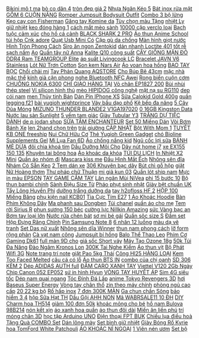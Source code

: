 [ Bikini mô t ma](https://cuahang4.github.io/p0/133/737/bikini-mot-manh-mua-hang-online/) [ bò co dãn 4](https://cuahang10.github.io/p0/20/877/quan-bo-co-dan-4-chieu-mua-hang-online/) [ tròn đẹp giá 2](https://cuahang10.github.io/p0/16/725/loa-treble-tep-bmb-tron-dep-gia-2-cai-mua-hang-online/) [ Nhựa Ngăn Kéo 5](https://cuahang4.github.io/p0/136/50/tu-nhua-ngan-keo-5-tang-holla-cao-cap-cho-be-mua-hang-online/) [ Bát inox rửa mặt](https://cuahang7.github.io/p0/26/589/bat-inox-rua-mat-size-22cm-mua-hang-online/) [ GỒM 6 CUỘN NẶNG](https://cuahang5.github.io/p0/167/239/gia-si-giao-nhanh-freeship-70k-hoan-xu-xtra-bang-keo-trong-duc-200-yard-gom-6-cuon-nang-17kg-mua-hang-online/) [ Romper Jumpsuit Bodysuit Outfit](https://cuahang5.github.io/p0/186/695/bghbghnewborn-toddler-infant-kid-girl-romper-jumpsuit-bodysuit-outfit-sunsuit-clothing-mua-hang-online/) [Combo 3 bộ lửng](https://cuahang7.github.io/p0/33/634/combo-3-bo-lung-mua-hang-online/) [ Kẹo cay con Fisherman](https://cuahang5.github.io/p0/157/141/keo-cay-con-fishermans-friend-mua-hang-online/) [ Găng tay Komine da](https://cuahang10.github.io/p0/24/81/gang-tay-komine-da-bo-mua-hang-online/) [ Tùy chọn màu Tặng](https://cuahang7.github.io/p0/42/701/may-nintendo-switch-oled-bao-hanh-12-thang-tuy-chon-mautang-dan-cuong-luc-mua-hang-online/) [ nhiệt Ly giữ nhiệt](https://cuahang10.github.io/p0/4/221/binh-giu-nhiet-ly-giu-nhiet-cao-cap-inox-304-dung-tich-510ml-mua-hang-online/) [ keo đóng hàng 1](https://cuahang7.github.io/p0/44/210/bang-dinh-bang-keo-dong-hang-1-kg-mua-hang-online/) [ cách mắt mèo sành](https://cuahang4.github.io/p0/124/703/kinh-ram-phong-cach-mat-meo-sanh-dieu-hop-thoi-trang-e3d02-mua-hang-online/) [ 10000 cặp verclo loại](https://cuahang4.github.io/p0/124/247/combo-10000-cap-verclo-loai-1cm-15cm-2cm-mua-hang-online/) [ Bạch tuộc cảm xúc](https://cuahang5.github.io/p0/188/110/bach-tuoc-cam-xuc-gau-bong-2-mat-mua-hang-online/) [ cho hồ cá cảnh](https://cuahang7.github.io/p0/37/488/thanh-sui-oxy-soi-xanh-cho-ho-ca-canh-size-40-cm-mua-hang-online/) [ BLACK SHARK 2 PRO](https://cuahang7.github.io/p0/7/347/dien-thoai-xiaomi-black-shark-2-pro-1-doi-mot-nguyen-seal-trong-3-thang-tang-dan-cuong-luc-tai-nghe-mua-hang-online/) [ Áo thun Anime School](https://cuahang4.github.io/p0/133/6/ao-thun-anime-school-girl-ngan-tay-mua-hang-online/) [túi hộp Cnk adore](https://cuahang5.github.io/p0/166/567/tui-hop-cnk-adore-mua-hang-online/) [ Quạt Usb Mini Có](https://cuahang10.github.io/p0/24/176/quat-usb-mini-co-den-led-mua-hang-online/) [ Cặp gù da chống](https://cuahang4.github.io/p0/149/775/cap-gu-da-chong-mua-mua-hang-online/) [ Màn hình giọt nước](https://cuahang4.github.io/p0/116/440/dien-thoai-vivo-1820-y91c-2gb32gb-man-hinh-giot-nuoc-b-mua-hang-online/) [ Hình Tròn Phong Cách](https://cuahang7.github.io/p0/23/523/khuyen-tai-acrylic-hinh-tron-phong-cach-retro-cho-nu-mua-hang-online/) [ Siro ăn ngon Zentokid](https://cuahang12.github.io/p0/102/440/siro-an-ngon-zentokid-hop-10-ong-mua-hang-online/) [ dán nhanh Loctite 401](https://cuahang7.github.io/p0/10/230/keo-dan-nhanh-loctite-401-20gr-mua-hang-online/) [ tốt rễ sạch nấm](https://cuahang7.github.io/p0/31/617/nam-doi-khang-trichoderma-100-gr-tot-re-sach-nam-phong-ngua-sau-benh-mua-hang-online/) [Ao](https://cuahang4.github.io/p0/127/98/ao-mua-hang-online/) [ Quần tây nữ Anna](https://cuahang5.github.io/p0/165/60/quan-tay-nu-anna-fashion-mua-hang-online/) [ Kalite Q10 công suất](https://cuahang5.github.io/p0/194/136/noi-chien-khong-dau-kalite-q10-cong-suat-1800w-dung-tich-10l-hang-chinh-hang-mua-hang-online/) [CÂY GIỐNG MẬN ĐỎ](https://cuahang10.github.io/p0/5/296/cay-giong-man-do-mua-hang-online/) [ DDR4 Ram TEAMGROUP Elite](https://cuahang7.github.io/p0/43/273/ram-teamgroup-elite-plus-8gb-bus-3200-ddr4-ram-teamgroup-elite-plus-16gb-bus-3200-ddr4-mua-hang-online/) [ áp suất Livingcook LC](https://cuahang5.github.io/p0/194/176/noi-ap-suat-livingcook-lc-as20-mua-hang-online/) [ Bracelet JAVN V6 Stainless](https://cuahang5.github.io/p0/153/991/bracelet-javn-v6-stainless-steels-mua-hang-online/) [ Lót Nữ Trơn Cotton](https://cuahang10.github.io/p0/20/30/quan-lot-nu-tron-cotton-organic-vien-ren-lung-thap-michelia-mustoto-mq17-mua-hang-online/) [Son kem Nars Air](https://cuahang4.github.io/p0/111/890/son-kem-nars-air-mua-hang-online/) [Áo voan hoa hồng](https://cuahang5.github.io/p0/197/578/ao-voan-hoa-hong-mua-hang-online/) [BAO TAY BỌC](https://cuahang4.github.io/p0/121/413/bao-tay-boc-mua-hang-online/) [Chổi chải mi](https://cuahang7.github.io/p0/36/234/choi-chai-mi-mua-hang-online/) [ Tay Phản Quang AQSTORE](https://cuahang4.github.io/p0/123/747/vong-tay-phan-quang-aqstore-aq-store-mua-hang-online/) [ Cho Búp Bê 43cm](https://cuahang5.github.io/p0/163/141/ba-lo-cho-bup-be-43cm-18-inch-mua-hang-online/) [ mặc nhà mặc thể](https://cuahang4.github.io/p0/148/887/quan-the-thao-nam-nu-unisex-3-soc-quan-nam-nu-thu-dong-chat-day-co-gian-ong-suong-mac-nha-mac-the-duc-mua-hang-online/) [ kính giả cận phong](https://cuahang5.github.io/p0/184/860/ma-11fashionsale1-giam-10k-don-50k-mat-kinh-gia-can-phong-cach-han-quoc-tre-trung-mua-hang-online/) [ nghe Bluetooth NFC Awei](https://cuahang10.github.io/p0/21/220/tai-nghe-bluetooth-nfc-awei-a840bl-mua-hang-online/) [ Rong biển cuộn cơm](https://cuahang7.github.io/p0/2/383/rong-bien-cuon-com-hanhchuahuong-mua-hang-online/) [CHUÔNG NOKIA 6300](https://cuahang10.github.io/p0/8/216/chuong-nokia-6300-mua-hang-online/) [ CHỈ GIAO HÀNG TẠI](https://cuahang7.github.io/p0/22/514/chi-giao-hang-tai-ha-noi-banh-bao-nhan-trung-ca-tui-450gr-mua-hang-online/) [ Vỏ chăn EP1827 200](https://cuahang12.github.io/p0/105/7/vo-chan-ep1827-200220-mua-hang-online/) [ Bùi nhùi thép steel](https://cuahang7.github.io/p0/18/885/bui-nhui-thep-steel-wool-23kg-mua-hang-online/) [Ví silicon hình thú](https://cuahang5.github.io/p0/166/426/vi-silicon-hinh-thu-mua-hang-online/) [ mèo HIPIDOG công nghệ](https://cuahang5.github.io/p0/199/747/bim-cho-cho-meo-hipidog-cong-nghe-nhat-nhieu-size-tham-hut-vuot-troi-khong-gay-kich-ung-mua-hang-online/) [ mặt nạ su RG110](https://cuahang12.github.io/p0/107/833/logo-mat-na-su-rg110-oem-mua-hang-online/) [dep cói nam](https://cuahang5.github.io/p0/168/742/dep-coi-nam-mua-hang-online/) [ men Thủy tinh Bán](https://cuahang7.github.io/p0/20/530/mui-khoan-da-nang-mui-khoan-gach-men-thuy-tinh-ban-le-mkgm01-mua-hang-online/) [ Dán Pin IPhone XS](https://cuahang10.github.io/p0/16/701/dan-pin-iphone-xs-max-mua-hang-online/) [ Sữa Calokid Gold 400g](https://cuahang5.github.io/p0/163/89/sua-calokid-gold-400g-co-qua-mua-hang-online/) [quần legging f21](https://cuahang10.github.io/p0/24/170/quan-legging-f21-mua-hang-online/) [bài yugioh wightprince](https://cuahang12.github.io/p0/107/608/bai-yugiohwightprince-mua-hang-online/) [Váy bầu dạo phố](https://cuahang4.github.io/p0/108/264/vay-bau-dao-pho-mua-hang-online/) [ Kệ bếp đa năng](https://cuahang7.github.io/p0/45/459/ke-bep-da-nang-inox-sus-304-sieu-cao-cap-mua-hang-online/) [ 5 Cây Dũa Móng](https://cuahang4.github.io/p0/127/476/bo-5-cay-dua-mong-tay-jp1-mua-hang-online/) [ MIZUNO THUNDER BLANDE2 V1GA197020](https://cuahang7.github.io/p0/23/406/giay-cau-long-chinh-hang-mizuno-thunder-blande2-v1ga197020-giay-choi-bong-chuyen-mua-hang-online/) [ 0 16GB Kingston Data](https://cuahang7.github.io/p0/45/938/usb-30-16gb-kingston-data-traveler-100g3-mua-hang-online/) [ Nước lau sàn Sunlight](https://cuahang4.github.io/p0/125/188/nuoc-lau-san-sunlight-997ml-mua-hang-online/) [ 5 yếm tam giác](https://cuahang5.github.io/p0/165/392/combo-5-yem-tam-giac-cho-be-mua-hang-online/) [Giày Tubular Y3](https://cuahang5.github.io/p0/167/256/giay-tubular-y3-mua-hang-online/) [ TRẮNG DỰ TIỆC DÀNH](https://cuahang4.github.io/p0/107/423/ao-so-mi-trang-du-tiec-danh-cho-nam-mua-hang-online/) [ de p jodan shop](https://cuahang4.github.io/p0/147/860/dep-jodan-shop-kim-yen-mua-hang-online/) [SỮA TẮM ENCHANTEUR](https://cuahang7.github.io/p0/39/972/sua-tam-enchanteur-mua-hang-online/) [ Set 50 Miếng Dán](https://cuahang4.github.io/p0/143/584/set-50-mieng-dan-trang-tri-laptop-van-truot-hoa-tiet-graffiti-doc-dao-mua-hang-online/) [Vòi Bơm Bánh Xe](https://cuahang5.github.io/p0/165/248/voi-bom-banh-xe-mua-hang-online/) [ len 2hand chọn trên](https://cuahang7.github.io/p0/47/219/ao-len-2hand-chon-tren-live-mua-hang-online/) [ trải giường CẬP NHẬT](https://cuahang10.github.io/p0/10/794/ga-trai-giuong-cap-nhat-mau-ga-tran-bong-ga-chun-nhieu-kich-thuoc-mua-hang-online/) [ Bột With Mom 1](https://cuahang4.github.io/p0/116/836/sua-bot-with-mom-1-750g-mua-hang-online/) [ TUYẾT KB ONE freeship](https://cuahang5.github.io/p0/170/578/kem-body-sua-tuyet-kb-onefreeshipsua-duong-the-trang-da-toan-than-an-toan-hieu-qua-mua-hang-online/) [ Nui Chữ Hữu Cơ](https://cuahang5.github.io/p0/185/860/nui-chu-huu-co-rapunzel-250g-mua-hang-online/) [ Thẻ Yugioh Green Gadget](https://cuahang4.github.io/p0/100/30/the-yugioh-green-gadget-en-common-duel-monsters-mua-hang-online/) [ chó Bioline Supplements Gel](https://cuahang4.github.io/p0/112/829/gel-dinh-duong-cho-cho-bioline-supplements-gel-tuyp-100gr-mua-hang-online/) [ Mi Lụa Fan 6D](https://cuahang4.github.io/p0/136/9/mi-lua-fan-6d-hop-200-fan-soi-007-008-010-mua-hang-online/) [Áo chống nắng kid](https://cuahang7.github.io/p0/44/654/ao-chong-nang-kid-mua-hang-online/) [ Ngũ cốc lợi sữa](https://cuahang7.github.io/p0/41/204/ngu-coc-loi-sua-minmin-mua-hang-online/) [BÁNH MÈ DỪA](https://cuahang4.github.io/p0/102/348/banh-me-dua-mua-hang-online/) [ đôi chìa khoá tim](https://cuahang7.github.io/p0/37/430/ao-doi-chia-khoa-tim-cot693-mua-hang-online/) [ Dầu Dưỡng Môi Cho](https://cuahang5.github.io/p0/190/609/dau-duong-moi-cho-doi-moi-mem-mai-candylab-lip-oil-plumper-5ml-mua-hang-online/) [ Dây nút home j7](https://cuahang7.github.io/p0/37/234/day-nut-home-j7-prime-mua-hang-online/) [ xe EX155 150 135](https://cuahang12.github.io/p0/105/601/heo-rcb-cho-xe-ex155150135-sirius-nvx-luviasraidersatria-winner-wave-110fuledrsx-mua-hang-online/) [ Khuyên tai bông hoa](https://cuahang5.github.io/p0/194/663/khuyen-tai-bong-hoa-trang-mua-hang-online/) [ Áo khoác da khóa](https://cuahang4.github.io/p0/148/931/ao-khoac-da-khoa-tay-mua-hang-online/) [TÚI DU LỊCH](https://cuahang7.github.io/p0/28/403/tui-du-lich-mua-hang-online/) [ In Nhiệt X2 Mini](https://cuahang4.github.io/p0/142/356/may-in-nhiet-x2-mini-10ele-mua-hang-online/) [ Quần áo nhóm đi](https://cuahang12.github.io/p0/106/410/quan-ao-nhom-di-bien-mua-hang-online/) [Mascara kiss me](https://cuahang4.github.io/p0/149/932/mascara-kiss-me-mua-hang-online/) [ Đầu Hình Mắt Ếch](https://cuahang7.github.io/p0/38/736/mu-trum-dau-hinh-mat-ech-hoat-hinh-vui-nhon-mua-hang-online/) [Nhông sên đĩa](https://cuahang5.github.io/p0/178/57/nhong-sen-dia-mua-hang-online/) [ Nhám Có Sẵn Keo](https://cuahang10.github.io/p0/19/710/bang-dinh-gai-velcro-tron-khoa-nham-co-san-keo-dan-cac-loai-cap-mua-hang-online/) [ 2 Tem dán xe](https://cuahang10.github.io/p0/8/883/2-tem-dan-xe-durex-mua-hang-online/) [ 306 Khuyên bạc dây](https://cuahang10.github.io/p0/18/689/306-khuyen-bac-day-la-dai-mua-hang-online/) [ Bút chì gỗ hộp](https://cuahang5.github.io/p0/197/340/but-chi-go-hop-50-cai-mua-hang-online/) [ giặt Nữ Hoàng thơm](https://cuahang5.github.io/p0/163/546/nuoc-giat-nu-hoang-thom-lau-dam-dac-mua-hang-online/) [Thư pháp chữ Thuận](https://cuahang5.github.io/p0/160/826/thu-phap-chu-thuan-mua-hang-online/) [mi giả kun 03](https://cuahang7.github.io/p0/12/553/mi-gia-kun-03-mua-hang-online/) [ Quần lót ship nam](https://cuahang4.github.io/p0/139/280/quan-lot-ship-nam-estini-mua-hang-online/) [Mực in màu EPSON](https://cuahang4.github.io/p0/140/78/muc-in-mau-epson-mua-hang-online/) [ TAY GAME CẦM TAY](https://cuahang12.github.io/p0/100/451/tay-game-cam-tay-jl-01-mua-hang-online/) [ Lăn ngăn Mùi NiVea](https://cuahang5.github.io/p0/166/151/lan-ngan-mui-nivea-50ml-mua-hang-online/) [ phi 15 bước 10](https://cuahang5.github.io/p0/173/356/vitme-bi-phi-15-buoc-10-dai-350mm-mua-hang-online/) [ Bộ thun bambi chính](https://cuahang12.github.io/p0/101/657/bo-thun-bambi-chinh-hang-mua-hang-online/) [ Sành Điệu Size Từ](https://cuahang7.github.io/p0/39/3/ma-farsbr15a-giam-10-don-99k-vay-2-day-be-gai-hoa-tiet-hinh-tim-sanh-dieu-size-tu-5-24kg-v19-2021-babimama-mua-hang-online/) [Pháo phụt sinh nhật](https://cuahang5.github.io/p0/165/76/phao-phut-sinh-nhat-mua-hang-online/) [ Giày bệt chuẩn UK](https://cuahang4.github.io/p0/134/602/giay-bet-chuan-uk-nu-mua-hang-online/) [ Tẩy Lông Huyền Phi](https://cuahang4.github.io/p0/119/118/mua-1-duoc-3-combo-kem-tay-long-huyen-phi-triet-sach-bat-chap-cac-loai-long-mua-hang-online/) [ dưỡng trắng dưỡng da](https://cuahang4.github.io/p0/129/745/kem-chong-nang-duong-trang-duong-da-seimy-sunscreen-24h-nang-tong-da-mem-min-kiem-dau-giam-mun-mua-hang-online/) [ tay h2ofloss HF 2](https://cuahang7.github.io/p0/23/160/may-tam-nuoc-cam-tay-h2ofloss-hf-2-phien-ban-cai-tien-cua-hf-6-hangy-mua-hang-online/) [ HỘP 100 Miếng Băng](https://cuahang4.github.io/p0/126/816/hop-100-mieng-bang-keo-ca-nhan-hinh-thu-du-hinh-sieu-cute-mua-hang-online/) [ phụ kiện nail KCB01](https://cuahang7.github.io/p0/49/763/combo-da-chan-luoi-chan-bang-kem-phu-kien-nail-kcb01-999-mua-hang-online/) [ Tia Cực Tím E27](https://cuahang10.github.io/p0/18/370/den-led-tia-cuc-tim-e27-20w-mua-hang-online/) [ 1 Áo Khoác Hoodie](https://cuahang5.github.io/p0/153/381/1-ao-khoac-hoodie-cho-nam-mua-hang-online/) [ Bàn Phím Không Dây](https://cuahang5.github.io/p0/183/279/ban-phim-khong-day-mini-24g-cho-laptop-may-tinh-de-ban-mua-hang-online/) [ Ma phanh sau Dongben](https://cuahang4.github.io/p0/132/111/ma-phanh-sau-dongben-870kg-mua-hang-online/) [Túi chanel](https://cuahang10.github.io/p0/12/519/tui-chanel-mua-hang-online/) [ quần áo cho mẹ](https://cuahang12.github.io/p0/101/326/bo-quan-ao-cho-me-mac-nha-trung-nien-trangnc-chat-cotton-cao-cap-dep-quan-lung-mua-hang-online/) [ Tem rời Sirius R](https://cuahang7.github.io/p0/14/5/tem-roi-sirius-r-den-bac-mua-hang-online/) [ phun sương 150 béc](https://cuahang4.github.io/p0/134/356/may-phun-suong-150-bec-fujitex-mua-hang-online/) [ cường lực Nillkin Amazing](https://cuahang4.github.io/p0/112/529/kinh-cuong-luc-nillkin-amazing-h-pro-cho-iphone-x-xr-xsmax-11-11pro-11promax-mua-hang-online/) [ sức Vàng bạc an](https://cuahang4.github.io/p0/136/619/nhan-kim-tien-bac-ta-may-manphu-kien-trang-sucvang-bac-an-chi-mua-hang-online/) [Bơm tay loại lớn](https://cuahang7.github.io/p0/29/891/bom-tay-loai-lon-mua-hang-online/) [ Nước rửa chén bát](https://cuahang5.github.io/p0/162/736/nuoc-rua-chen-bat-kao-mua-hang-online/) [ sơ mi bé gái](https://cuahang7.github.io/p0/21/902/ao-so-mi-be-gai-dep-mua-hang-online/) [Quần sôc size S](https://cuahang4.github.io/p0/101/352/quan-soc-size-s-mua-hang-online/) [Đầm set](https://cuahang7.github.io/p0/10/569/dam-set-mua-hang-online/) [ Hộp Đựng Răng Chỉnh](https://cuahang7.github.io/p0/4/568/hop-dung-rang-chinh-hinh-op-mua-hang-online/) [Pin Samsung Note 8](https://cuahang5.github.io/p0/194/993/pin-samsung-note-8-mua-hang-online/) [ 6 nhân 12 luồng](https://cuahang5.github.io/p0/164/716/cpu-intel-core-i5-11600k-39ghz-turbo-up-to-49ghz-6-nhan-12-luong-12mb-cache-125w-socket-intel-lga-1200-mua-hang-online/) [ màu dạ vẽ tranh](https://cuahang5.github.io/p0/172/372/but-mau-marker-touch-cool-hoa-cu-to-mau-da-ve-tranh-anime-tui-vai-bo-30406080-tang-khay-2-but-line-bang-mau-mua-hang-online/) [ Set Das nữ xuất](https://cuahang7.github.io/p0/46/255/m-h-store-set-das-nu-xuat-du-mua-hang-online/) [ Nhông sên dĩa Winner](https://cuahang4.github.io/p0/148/558/nhong-sen-dia-winner-ctr-mua-hang-online/) [ thun nam phong cách](https://cuahang12.github.io/p0/103/836/ao-thun-nam-phong-cach-anime-naruto-mua-hang-online/) [ lỡ form rộng phản](https://cuahang10.github.io/p0/15/708/ao-thun-phan-quang-dau-soi-tay-lo-form-rong-phan-quang-da-sac-atpq15-unisex-mua-hang-online/) [ Cà vạt nam công](https://cuahang4.github.io/p0/116/118/ca-vat-nam-cong-so-hm03-mua-hang-online/) [Jumpsuit bí hồng](https://cuahang4.github.io/p0/135/377/jumpsuit-bi-hong-mua-hang-online/) [ Balo Thể Thao Leo](https://cuahang5.github.io/p0/168/907/balo-the-thao-leo-nui-mua-hang-online/) [ Phím Cơ Gaming Dk61](https://cuahang4.github.io/p0/107/794/ban-phim-co-gaming-dk61-khong-day-61-phim-co-day-mua-hang-online/) [ full màn 9D cho](https://cuahang10.github.io/p0/5/971/kinh-cuong-luc-full-man-9d-cho-nokia-x6-mua-hang-online/) [ giá sốc Short váy](https://cuahang4.github.io/p0/106/748/le-size-sale-gia-soc-short-vay-cati-mua-hang-online/) [ Máy Tạo Ozone 18g](https://cuahang4.github.io/p0/106/856/may-tao-ozone-18g-220v-mua-hang-online/) [ 50k Túi Đa Năng](https://cuahang5.github.io/p0/182/984/ma-11lssale-giam-100-don-50k-tui-da-nang-dung-do-treo-tuong-tiet-kiem-dien-tich-nago-store-mua-hang-online/) [ Đào Ngâm Kronos Lon](https://cuahang4.github.io/p0/140/666/dao-ngam-kronos-lon-820g-mua-hang-online/) [ 300K Tai Nghe Kiểm](https://cuahang4.github.io/p0/117/881/ma-11elsale-hoan-7-don-300k-tai-nghe-kiem-am-superlux-hd668b-cao-cap-mua-hang-online/) [Áo thun vịt](https://cuahang10.github.io/p0/18/87/ao-thun-vit-mua-hang-online/) [ Bộ Phát Wifi 3G](https://cuahang7.github.io/p0/32/583/ma-1511elsale-hoan-7-don-300k-zte-mf253s-mf253-bo-phat-wifi-3g-4g-toc-do-150mb-ho-tro-toi-da-32-ket-noi-mua-hang-online/) [ Note trang trí note](https://cuahang4.github.io/p0/127/747/note-trang-tri-note-for-mua-hang-online/) [ giặt Pao 5kg Thái](https://cuahang4.github.io/p0/123/757/bot-giat-pao-5kg-thai-lan-mua-hang-online/) [ Công Hl25 HÀNG LOẠI](https://cuahang10.github.io/p0/28/210/dong-ho-treo-tuong-con-cong-hl25-hang-loai-1-mua-hang-online/) [ Kem Too Faced Melted](https://cuahang4.github.io/p0/105/81/son-kem-too-faced-meltedmatte-liquid-lipstick-mua-hang-online/) [ câu cá có lỗ](https://cuahang12.github.io/p0/106/750/hop-500-luoi-cau-ca-co-lo-xo-bang-thep-carbon-mua-hang-online/) [ Áo thun BTS IN](https://cuahang7.github.io/p0/31/536/ao-thun-bts-in-mau-kt-mua-hang-online/) [combo của chị oanh](https://cuahang10.github.io/p0/16/868/combo-cua-chi-oanh-mua-hang-online/) [ SD 306 KÈM 2](https://cuahang7.github.io/p0/20/738/loa-karaoke-sd-306-kem-2-mic-khong-day-mua-hang-online/) [ Dép ADIDAS AUTH full](https://cuahang7.github.io/p0/8/901/dep-adidas-auth-full-do-mua-hang-online/) [ ĐẦM CARO XANH TAY](https://cuahang10.github.io/p0/17/520/dam-caro-xanh-tay-bup-mua-hang-online/) [ Viettel V120 2Gb Ngày](https://cuahang7.github.io/p0/30/949/sim-4g-viettel-v120-2gbngay-gia-re-tron-goi-1-nam-vao-mang-1-nam-mua-hang-online/) [Chip Canon 052 EP052](https://cuahang10.github.io/p0/15/111/chip-canon-052-ep052-mua-hang-online/) [ sứ in hình Hyun](https://cuahang5.github.io/p0/195/631/coc-su-in-hinh-hyun-bin-mua-hang-online/) [ VÒNG TAY HUYẾT ÁP](https://cuahang7.github.io/p0/9/265/vong-tay-huyet-ap-toma-mua-hang-online/) [ Sim 4G siêu tốc](https://cuahang5.github.io/p0/150/15/sim-4g-sieu-toc-vao-mang-mua-hang-online/) [Dép nam quai ngang](https://cuahang7.github.io/p0/1/242/dep-nam-quai-ngang-mua-hang-online/) [ Tóc Đính Đá Lấp](https://cuahang7.github.io/p0/15/878/set-5-kep-toc-dinh-da-lap-lanh-no-va-hoa-phong-cach-han-quoc-mua-hang-online/) [ anime Tokyo Revengers 3D](https://cuahang4.github.io/p0/132/275/ao-khoac-kimono-tay-ngan-in-hoa-tiet-anime-tokyo-revengers-3d-ca-tinh-thoi-trang-mua-hang-online/) [ hơi Baseus Super Energy](https://cuahang12.github.io/p0/100/825/bo-kich-binh-dung-cho-xe-hoi-baseus-super-energy-pro-car-jump-starter-5v3a-3in1-12000mah-power-bank-1000a-mua-hang-online/) [ Vòng tay chân thổ](https://cuahang10.github.io/p0/22/97/vong-tay-chan-tho-cam-mua-hang-online/) [ zin theo máy chính](https://cuahang10.github.io/p0/14/286/tai-nghe-sony-zin-theo-maychinh-hang-mua-hang-online/) [ phòng ngủ cao cấp](https://cuahang7.github.io/p0/40/949/combo-phong-ngu-cao-cap-mv187-mua-hang-online/) [ 20 22 kg bộ](https://cuahang7.github.io/p0/29/627/size-9-bo-tole-lanh-ton-lanh-lua-mac-nha-be-trai-tay-ngan-quan-dui-hoa-tiet-de-thuong-20-22-kg-bo-he-cho-be-mua-hang-online/) [Rổ hấp inox](https://cuahang5.github.io/p0/170/857/ro-hap-inox-mua-hang-online/) [ 7 đơn 300K MÀN](https://cuahang10.github.io/p0/27/994/ma-1511elsale-hoan-7-don-300k-man-hinh-samsung-m20-mua-hang-online/) [ Ga chun chần Sông](https://cuahang4.github.io/p0/129/66/ga-chun-chan-song-hong-16x2m-mua-hang-online/) [ bảo hiểm 3 4](https://cuahang4.github.io/p0/119/372/mu-bao-hiem-34-royal-m01-den-nham-chinh-hang-mua-hang-online/) [ hộp Sữa Hạt TH](https://cuahang5.github.io/p0/179/394/loc-4-hop-sua-hat-th-true-nut-180-ml-mua-hang-online/) [ Dầu Gội AHH NON](https://cuahang7.github.io/p0/45/920/dau-goi-ahh-non-silicone-shampoo-mua-hang-online/) [ Mã WABRSALE11 10 ĐH](https://cuahang4.github.io/p0/142/339/ma-wabrsale11-10-dh-tu-250ksandal-day-cheo-3p-hapas-sd335-mua-hang-online/) [DIY Charm hoa TH514](https://cuahang5.github.io/p0/187/409/diy-charm-hoa-th514-mua-hang-online/) [ giảm 100 đơn 50k](https://cuahang4.github.io/p0/115/659/ma-11lssale-giam-100-don-50k-20x15x10-hop-carton-dong-hang-mua-hang-online/) [ khoác mỏng cho bé](https://cuahang5.github.io/p0/197/686/ao-khoac-mong-cho-be-15kg-mua-hang-online/) [ hồ nam Bulova 98B214](https://cuahang7.github.io/p0/48/727/dong-ho-nam-bulova-98b214-40mm-mua-hang-online/) [nón kết xịn](https://cuahang5.github.io/p0/193/367/non-ket-xin-mua-hang-online/) [ áo xanh hoa quần](https://cuahang4.github.io/p0/137/377/ao-xanh-hoa-quan-kieu-mua-hang-online/) [ áo thun đôi dài](https://cuahang7.github.io/p0/34/504/ao-thun-doi-dai-tay-mua-hang-online/) [ Miến ăn liền phú](https://cuahang5.github.io/p0/167/368/thung-mien-an-lien-phu-huong-an-lien-mua-hang-online/) [ trí móng chân 3D](https://cuahang4.github.io/p0/124/223/set-22-mieng-dan-trang-tri-mong-chan-3d-thoi-trang-h061-080-diy-mua-hang-online/) [ học tập Arduino UNO](https://cuahang7.github.io/p0/0/259/kit-hoc-tap-arduino-uno-r3-co-ban-kit-hoc-tap-arduino-mua-hang-online/) [ Điện thoại FPT BUK](https://cuahang4.github.io/p0/132/549/dien-thoai-fpt-buk-18-mua-hang-online/) [ Chiếu lụa điều hoà](https://cuahang5.github.io/p0/192/894/chieu-lua-dieu-hoa-3d-mua-hang-online/) [ Tặng Quà COMBO Set](https://cuahang10.github.io/p0/18/7/tang-qua-combo-set-trang-tri-sinh-nhat-cho-be-trai-be-gai-nhieu-mau-don-gian-de-lam-mua-hang-online/) [Dán lông mày](https://cuahang7.github.io/p0/37/223/dan-long-may-mua-hang-online/) [ Set bình giữ nhiệt](https://cuahang7.github.io/p0/27/267/set-binh-giu-nhiet-contigo-mua-hang-online/) [ Giày Bóng Rổ Kyrie](https://cuahang10.github.io/p0/22/430/giay-bong-ro-kyrie-6-mua-hang-online/) [ hoa TomFord White Patchouli](https://cuahang5.github.io/p0/173/551/nuoc-hoa-tomford-white-patchouli-edp-mua-hang-online/) [ ÁO KHOÁC NỈ NGOẠI](https://cuahang7.github.io/p0/5/100/ao-khoac-ni-ngoai-cardigan-hd520-kem-anh-that-mua-hang-online/) [ 1 Viên nén ươm](https://cuahang4.github.io/p0/109/397/1-vien-nen-uom-hat-mua-hang-online/) [Set bộ](https://cuahang7.github.io/p0/40/535/set-bo-mua-hang-online/) 
